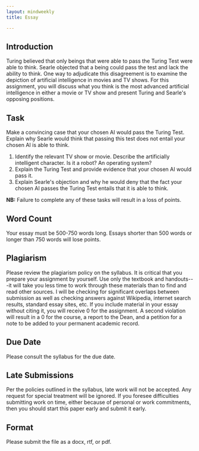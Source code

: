 ```yaml
---
layout: mindweekly
title: Essay

---
```

## Introduction

Turing believed that only beings that were able to pass the Turing Test were able to think. Searle objected that a being could pass the test and lack the ability to think. One way to adjudicate this disagreement is to examine the depiction of artificial intelligence in movies and TV shows. For this assignment, you will discuss what you think is the most advanced artificial intelligence in either a movie or TV show and present Turing and Searle's opposing positions. 


## Task

Make a convincing case that your chosen AI would pass the Turing Test. Explain why Searle would think that passing this test does not entail your chosen AI is able to think. 


1. Identify the relevant TV show or movie. Describe the artificially intelligent character. Is it a robot? An operating system?  
1. Explain the Turing Test and provide evidence that your chosen AI would pass it. 
2. Explain Searle's objection and why he would deny that the fact your chosen AI passes the Turing Test entails that it is able to think. 


**NB:** Failure to complete any of these tasks will result in a loss of points. 



## Word Count

Your essay must be 500-750 words long. Essays shorter than 500 words or longer than 750 words will lose points.


## Plagiarism

Please review the plagiarism policy on the syllabus. It is critical that you prepare your assignment by yourself. Use only the textbook and handouts---it will take you less time to work through these materials than to find and read other sources. I will be checking for significant overlaps between submission as well as checking answers against Wikipedia, internet search results, standard essay sites, etc. If you include material in your essay without citing it, you will receive 0 for the assignment. A second violation will result in a 0 for the course, a report to the Dean, and a petition for a note to be added to your permanent academic record. 

## Due Date
Please consult the syllabus for the due date.

## Late Submissions

Per the policies outlined in the syllabus, late work will not be accepted. Any request for special treatment will be ignored. If you foresee difficulties submitting work on time, either because of personal or work commitments, then you should start this paper early and submit it early. 

## Format
Please submit the file as a docx, rtf, or pdf. 










